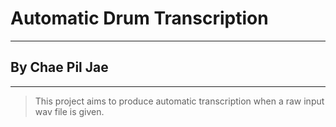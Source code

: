 Automatic Drum Transcription
=========================

***

By Chae Pil Jae
--------------------

***
> This project aims to produce automatic transcription when a raw input wav file is given.
